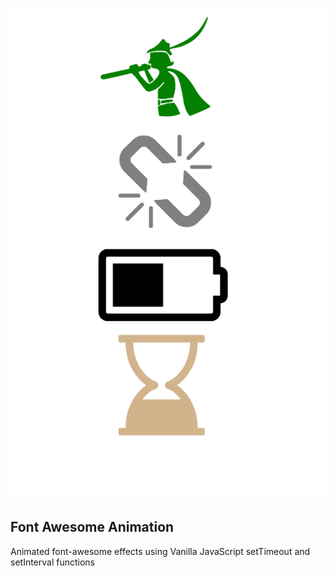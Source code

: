 ![Font Awesome Animation](font-awesome-animation-view.png)

## Font Awesome Animation

Animated font-awesome effects using Vanilla JavaScript setTimeout  and
setInterval functions
